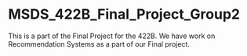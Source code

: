 # MSDS_422B_Final_Project_Group2
This is a part of the Final Project for the 422B. We have work on Recommendation Systems as a part of our Final project.
